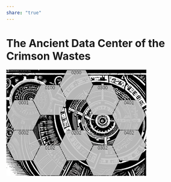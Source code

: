 ```yaml
---  
share: "true"  
---  
```

  
  
# The Ancient Data Center of the Crimson Wastes  
  
![DC.png](./DC.png)